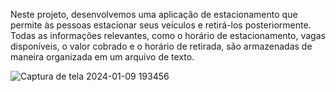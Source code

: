 Neste projeto, desenvolvemos uma aplicação de estacionamento que permite às pessoas estacionar seus veículos e retirá-los posteriormente. 
Todas as informações relevantes, como o horário de estacionamento, vagas disponíveis, o valor cobrado e o horário de retirada, são armazenadas de maneira organizada em um arquivo de texto.

![Captura de tela 2024-01-09 193456](https://github.com/Thauzin/projeto-c-em-equipe/assets/147927196/7598de50-7f2e-465b-b619-6c147a0c300f)




